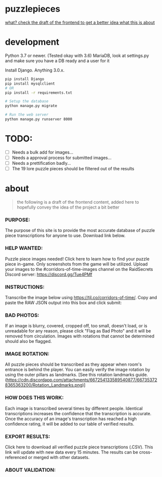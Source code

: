 # puzzlepieces

[what? check the draft of the frontend to get a better idea what this is about](#about)

# development
Python 3.7 or newer. (Tested okay with 3.6)
MariaDB, look at settings.py and make sure you have a DB ready and a user for it

Install Django. Anything 3.0.x.
``` bash
pip install Django
pip install mysqlclient
# OR
pip install -r requirements.txt

# Setup the database
python manage.py migrate

# Run the web server
python manage.py runserver 8000
```

# TODO:
- [ ] Needs a bulk add for images...
- [ ] Needs a approval process for submitted images...
- [ ] Needs a prettification badly...
- [ ] The 19 lore puzzle pieces should be filtered out of the results

# about
> the following is a draft of the frontend content, added here to hopefully convey the idea of the project a bit better
### PURPOSE:
The purpose of this site is to provide the most accurate database of puzzle piece transcriptions for anyone to use. Download link below.

### HELP WANTED:
Puzzle piece images needed! Click here to learn how to find your puzzle piece in-game. Only screenshots from the game will be utilized. Upload your images to the #corridors-of-time-images channel on the RaidSecrets Discord server: https://discord.gg/Tue4PMf

### INSTRUCTIONS: 
Transcribe the image below using https://tjl.co/corridors-of-time/.
Copy and paste the RAW JSON output into this box and click submit: 

### BAD PHOTOS:
If an image is blurry, covered, cropped off, too small, doesn't load, or is unreadable for any reason, please click "Flag as Bad Photo" and it will be removed from circulation. Images with rotations that cannot be determined should also be flagged.

### IMAGE ROTATION: 
All puzzle pieces should be transcribed as they appear when room's entrance is behind the player. You can easily verify the image rotation by using the outer pillars as landmarks. [See this rotation landmarks guide.(https://cdn.discordapp.com/attachments/667254133589540877/667353728365363200/Rotation_Landmarks.png)]

### HOW DOES THIS WORK: 
Each image is transcribed several times by different people. Identical transcriptions increases the confidence that the transcription is accurate. Once the accuracy of an image's transcription has reached a high confidence rating, it will be added to our table of verified results. 

### EXPORT RESULTS:
Click here to download all verified puzzle piece transcriptions (.CSV). This link will update with new data every 15 minutes. The results can be cross-referenced or merged with other datasets.

### ABOUT VALIDATION: 
<explain how data is validated>
